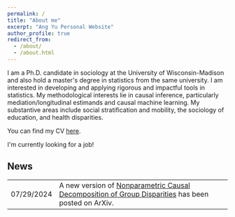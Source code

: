 ```yaml
---
permalink: /
title: "About me"
excerpt: "Ang Yu Personal Website"
author_profile: true
redirect_from: 
  - /about/
  - /about.html
---
```


I am a Ph.D. candidate in sociology at the University of Wisconsin-Madison and also hold a master's degree in statistics from the same university. I am interested in developing and applying rigorous and impactful tools in statistics. My methodological interests lie in causal inference, particularly mediation/longitudinal estimands and causal machine learning. My substantive areas include social stratification and mobility, the sociology of education, and health disparities.

You can find my CV <a href="https://ang-yu.github.io/files/MyCV.pdf" target="_blank">here</a>.
<!-- And [here](https://ang-yu.github.io/files/AngYu_Resume.pdf)'s my industry resume -->

I'm currently looking for a job!

<h2>News</h2>
<table style="border-collapse: collapse; width: 100%;">
    <tr>
        <td style="border: none;">07/29/2024</td>
        <td style="border: none;">A new version of <a href="https://arxiv.org/abs/2306.16591" target="_blank">Nonparametric Causal Decomposition of Group Disparities</a> has been posted on ArXiv. </td>
    </tr>
</table>


